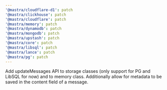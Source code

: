 ```yaml
---
'@mastra/cloudflare-d1': patch
'@mastra/clickhouse': patch
'@mastra/cloudflare': patch
'@mastra/memory': patch
'@mastra/dynamodb': patch
'@mastra/mongodb': patch
'@mastra/upstash': patch
'@mastra/core': patch
'@mastra/libsql': patch
'@mastra/lance': patch
'@mastra/pg': patch
---
```


Add updateMessages API to storage classes (only support for PG and LibSQL for now) and to memory class. Additionally allow for metadata to be saved in the content field of a message.
